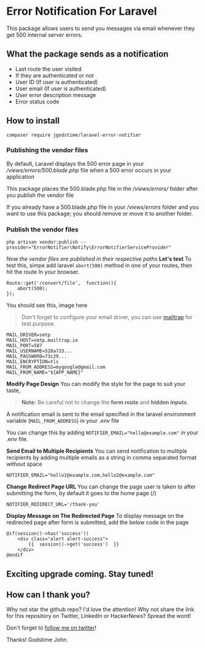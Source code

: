 # Error Notification For Laravel

This package allows users to send you messages via email whenever they get 500 internal server errors.


## What the package sends as a notification
- Last route the user visited  
- If they are authenticated or not  
- User ID  (If user is authenticated)
- User email  (If user is authenticated)
- User error description message  
- Error status code


## How to install

    composer require jgodstime/laravel-error-notifier

### Publishing the vendor files
By default, Laravel displays the 500 error page in your */views/errors/500.blade.php* file when a 500 error occurs in your application  
  
This package places the 500.blade.php file in the */views/errors/* folder after you publish the vendor file  
  
If you already have a 500.blade.php file in your */views/errors* folder and you want to use this package; you should remove or move it to another folder.

### Publish the vendor files

    php artisan vendor:publish --provider="ErrorNotifier\Notify\ErrorNotifierServiceProvider"

*Now the vendor files are published in their respective paths*
**Let's test**
To test this, simpe add laravel `abort(500)` method in one of your routes, then hit the route In your browser.

    Route::get('/convert/file',  function(){
	    abort(500);
    });
You should see this, image here


> Don't forget to configure your email driver, you can use [mailtrap](https://mailtrap.io/) for test purpose.

    MAIL_DRIVER=smtp
    MAIL_HOST=smtp.mailtrap.io
    MAIL_PORT=587
    MAIL_USERNAME=528a733...
    MAIL_PASSWORD=73c29...
    MAIL_ENCRYPTION=tls
    MAIL_FROM_ADDRESS=mygoogle@gmail.com
    MAIL_FROM_NAME="${APP_NAME}"

**Modify Page Design**
You can modify the style for the page to suit your taste, 
> **Note:** Be careful not to change the **form route** and **hidden inputs**.

A notification email is sent to the email specified in the laravel environment variable (`MAIL_FROM_ADDRESS`) in your *.env* file  
  
You can change this by adding `NOTIFIER_EMAIL="hello@example.com"` in your .env file.  

 **Send Email to Multiple Recipients**
 You can send notification to multiple recipients by adding multiple emails as a string in comma separated format without space

    NOTIFIER_EMAIL="hello1@example.com,hello2@example.com"

 **Change Redirect Page URL**
You can change the page  user is taken to after submitting the form, by default it goes to the home page (/)  

    NOTIFIER_REDIRECT_URL='/thank-you'

**Display Message on The Redirected Page**
To display message on the redirected page after form is submitted, add the below code in the page

    @if(session()->has('success'))  
    	<div class="alert alert-success">  
    		{{  session()->get('success')  }}  
    	</div> 
    @endif

  
## Exciting upgrade coming. Stay tuned!  
  

## How can I thank you?

Why not star the github repo? I'd love the attention! Why not share the link for this repository on Twitter, LinkedIn or HackerNews? Spread the word!

Don't forget to  [follow me on twitter](https://twitter.com/johngodstime)!

Thanks! Godstime John.
